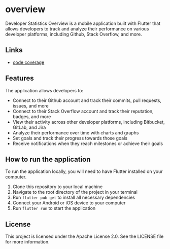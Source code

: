 # overview

Developer Statistics Overview is a mobile application built with Flutter that allows developers to track and analyze their performance on various developer platforms, including Github, Stack Overflow, and more.

## Links
- [code coverage](https://marcinoz.github.io/overview/)

## Features

The application allows developers to:

- Connect to their Github account and track their commits, pull requests, issues, and more
- Connect to their Stack Overflow account and track their reputation, badges, and more
- View their activity across other developer platforms, including Bitbucket, GitLab, and Jira
- Analyze their performance over time with charts and graphs
- Set goals and track their progress towards those goals
- Receive notifications when they reach milestones or achieve their goals

## How to run the application

To run the application locally, you will need to have Flutter installed on your computer.

1. Clone this repository to your local machine
2. Navigate to the root directory of the project in your terminal
3. Run `flutter pub get` to install all necessary dependencies
4. Connect your Android or iOS device to your computer
5. Run `flutter run` to start the application

## License

This project is licensed under the Apache License 2.0. See the LICENSE file for more information.
